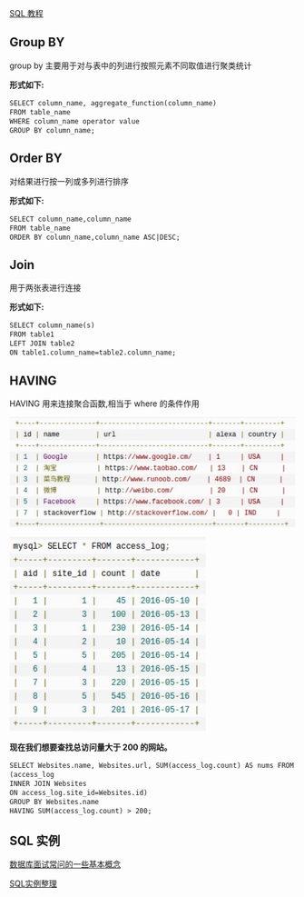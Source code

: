 


[SQL 教程](http://www.runoob.com/sql/sql-tutorial.html)

##  Group BY

group by 主要用于对与表中的列进行按照元素不同取值进行聚类统计

**形式如下:**
```
SELECT column_name, aggregate_function(column_name)
FROM table_name
WHERE column_name operator value
GROUP BY column_name;
```


##  Order BY

对结果进行按一列或多列进行排序

**形式如下:**
```
SELECT column_name,column_name
FROM table_name
ORDER BY column_name,column_name ASC|DESC;
```

##  Join 

用于两张表进行连接

**形式如下:**
```
SELECT column_name(s)
FROM table1
LEFT JOIN table2
ON table1.column_name=table2.column_name;
```

##  HAVING 
HAVING 用来连接聚合函数,相当于 where 的条件作用

![enter description here][1]

![enter description here][2]

**现在我们想要查找总访问量大于 200 的网站。**

```
SELECT Websites.name, Websites.url, SUM(access_log.count) AS nums FROM (access_log
INNER JOIN Websites
ON access_log.site_id=Websites.id)
GROUP BY Websites.name
HAVING SUM(access_log.count) > 200;
```


##  SQL 实例

[数据库面试常问的一些基本概念](http://blog.csdn.net/u013142781/article/details/50844643)

[SQL实例整理](http://blog.csdn.net/u013142781/article/details/50836476)



  [1]: ./images/1491203141881.jpg "1491203141881.jpg"
  [2]: ./images/1491203159103.jpg "1491203159103.jpg"
